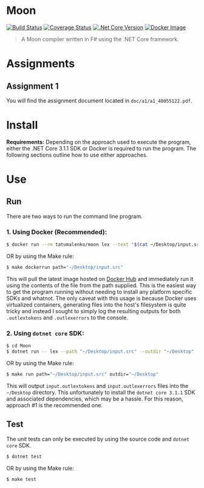 Moon
====
[![Build Status](https://github.com/tatumalenko/Moon/workflows/build/badge.svg)](https://github.com/tatumalenko/Moon/actions)
[![Coverage Status](https://coveralls.io/repos/github/tatumalenko/Moon/badge.svg?branch=master&t=Bx5cMI&service=github)](https://coveralls.io/github/tatumalenko/Moon?branch=master)
[![.Net Core Version](https://badge.fury.io/gh/dotnet%2Fcore.svg)](https://badge.fury.io/gh/dotnet%2Fcore)
[![Docker Image](https://dockeri.co/image/tatumalenko/moon)](https://hub.docker.com/r/tatumalenko/moon/)

> A Moon compiler written in F# using the .NET Core framework.

# Assignments
## Assignment 1
You will find the assignment document located in `doc/a1/a1_40055122.pdf`.

# Install
**Requirements:** Depending on the approach used to execute the program, either the .NET Core 3.1.1 SDK or Docker is required to run the program. The following sections outline how to use either approaches.

# Use
## Run
There are two ways to run the command line program.

### 1. Using Docker (Recommended):
```sh
$ docker run --rm tatumalenko/moon lex --text "$(cat ~/Desktop/input.src)"
```

OR by using the Make rule:

```sh
$ make dockerrun path="~/Desktop/input.src"
```

This will pull the latest image hosted on [Docker Hub](https://hub.docker.com/r/tatumalenko/moon/tags) and immediately run it using the contents of the file from the path supplied. This is the easiest way to get the program running without needing to install any platform specific SDKs and whatnot. The only caveat with this usage is because Docker uses virtualized containers, generating files into the host's filesystem is quite tricky and instead I sought to simply log the resulting outputs for both `.outlextokens` and `.outlexerrors` to the console.

### 2. Using `dotnet core` SDK:

```sh
$ cd Moon
$ dotnet run -- lex --path "~/Desktop/input.src" --outdir "~/Desktop"
```

OR by using the Make rule:

```sh
$ make run path="~/Desktop/input.src" outdir="~/Desktop"
```

This will output `input.outlextokens` and `input.outlexerrors` files into the `~/Desktop` directory. This unfortunately to install the `dotnet core 3.1.1` SDK and associated dependencies, which may be a hassle. For this reason, approach #1 is the recommended one.

## Test
The unit tests can only be executed by using the source code and `dotnet core` SDK.

```sh
$ dotnet test
```

OR by using the Make rule:

```sh
$ make test
```